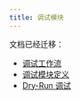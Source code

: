 ```yaml
---
title: 调试模块
---
```


文档已经迁移：

- [调试工作流](./debug.md)
- [调试模块定义](../cue/definition-edit.md)
- [Dry-Run 调试](../../tutorials/dry-run.md)
